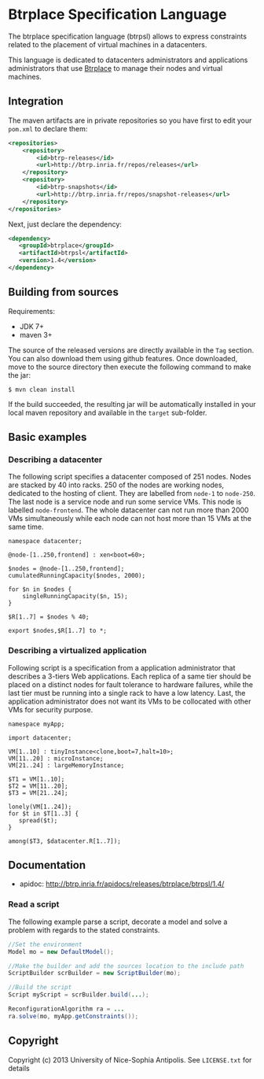 # Btrplace Specification Language #

The btrplace specification language (btrpsl) allows to express constraints
related to the placement of virtual machines in a datacenters.

This language is dedicated to datacenters administrators and applications administrators
that use [Btrplace](http://btrp.inria.fr) to manage their nodes and virtual machines.


## Integration ##

The maven artifacts are in private repositories so you have first to edit your `pom.xml` to declare them:

```xml
<repositories>
    <repository>
        <id>btrp-releases</id>
        <url>http://btrp.inria.fr/repos/releases</url>
    </repository>
    <repository>
        <id>btrp-snapshots</id>
        <url>http://btrp.inria.fr/repos/snapshot-releases</url>
    </repository>
</repositories>
```

Next, just declare the dependency:

```xml
<dependency>
   <groupId>btrplace</groupId>
   <artifactId>btrpsl</artifactId>
   <version>1.4</version>
</dependency>
```

## Building from sources ##

Requirements:
* JDK 7+
* maven 3+

The source of the released versions are directly available in the `Tag` section.
You can also download them using github features.
Once downloaded, move to the source directory then execute the following command
to make the jar:

    $ mvn clean install

If the build succeeded, the resulting jar will be automatically
installed in your local maven repository and available in the `target` sub-folder.


## Basic examples ##

### Describing a datacenter ###

The following script specifies a datacenter composed of 251 nodes. Nodes
are stacked by 40 into racks. 250 of the nodes are working nodes, dedicated
 to the hosting of client. They are labelled from `node-1` to `node-250`.
The last node is a service node and run some service VMs. This node is labelled
`node-frontend`. The whole datacenter can not run more than 2000 VMs
simultaneously while each node can not host more than 15 VMs at the same time.

```
namespace datacenter;

@node-[1..250,frontend] : xen<boot=60>;

$nodes = @node-[1..250,frontend];
cumulatedRunningCapacity($nodes, 2000);

for $n in $nodes {
    singleRunningCapacity($n, 15);
}

$R[1..7] = $nodes % 40;

export $nodes,$R[1..7] to *;
```

### Describing a virtualized application ###

Following script is a specification from a application administrator
that describes a 3-tiers Web applications. Each replica of a same
tier should be placed on a distinct nodes for fault tolerance to hardware
failures, while the last tier must be running into a single rack to have a
low latency. Last, the application administrator does not want its VMs to be
collocated with other VMs for security purpose.

```
namespace myApp;

import datacenter;

VM[1..10] : tinyInstance<clone,boot=7,halt=10>;
VM[11..20] : microInstance;
VM[21..24] : largeMemoryInstance;

$T1 = VM[1..10];
$T2 = VM[11..20];
$T3 = VM[21..24];

lonely(VM[1..24]);
for $t in $T[1..3] {
   spread($t);
}

among($T3, $datacenter.R[1..7]);
```

## Documentation ##

* apidoc: http://btrp.inria.fr/apidocs/releases/btrplace/btrpsl/1.4/

### Read a script ###

The following example parse a script, decorate a model and solve a problem with regards
to the stated constraints.

```java
//Set the environment
Model mo = new DefaultModel();

//Make the builder and add the sources location to the include path
ScriptBuilder scrBuilder = new ScriptBuilder(mo);

//Build the script
Script myScript = scrBuilder.build(...);

ReconfigurationAlgorithm ra = ...
ra.solve(mo, myApp.getConstraints());
```

## Copyright ##
Copyright (c) 2013 University of Nice-Sophia Antipolis. See `LICENSE.txt` for details
